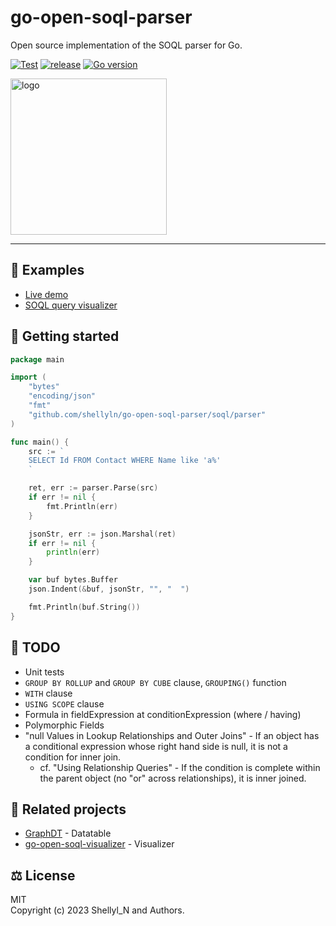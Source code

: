 # go-open-soql-parser
Open source implementation of the SOQL parser for Go.

[![Test](https://github.com/shellyln/go-open-soql-parser/actions/workflows/test.yml/badge.svg)](https://github.com/shellyln/go-open-soql-parser/actions/workflows/test.yml)
[![release](https://img.shields.io/github/v/release/shellyln/go-open-soql-parser)](https://github.com/shellyln/go-open-soql-parser/releases)
[![Go version](https://img.shields.io/github/go-mod/go-version/shellyln/go-open-soql-parser)](https://github.com/shellyln/go-open-soql-parser)

<img src="https://raw.githubusercontent.com/shellyln/go-open-soql-parser/master/_assets/logo-opensoql.svg" alt="logo" style="width:250px;" width="250">

---

## 🧭 Examples

* [Live demo](https://shellyln.github.io/soql/)
* [SOQL query visualizer](https://shellyln.github.io/soql-visualizer/)

## 🚀 Getting started

```go
package main

import (
    "bytes"
    "encoding/json"
    "fmt"
    "github.com/shellyln/go-open-soql-parser/soql/parser"
)

func main() {
    src := `
    SELECT Id FROM Contact WHERE Name like 'a%'
    `

    ret, err := parser.Parse(src)
    if err != nil {
        fmt.Println(err)
    }

    jsonStr, err := json.Marshal(ret)
    if err != nil {
        println(err)
    }

    var buf bytes.Buffer
    json.Indent(&buf, jsonStr, "", "  ")

    fmt.Println(buf.String())
}
```

## 🚧 TODO
* Unit tests
* `GROUP BY ROLLUP` and `GROUP BY CUBE` clause, `GROUPING()` function
* `WITH` clause
* `USING SCOPE` clause
* Formula in fieldExpression at conditionExpression (where / having)
* Polymorphic Fields
* "null Values in Lookup Relationships and Outer Joins" - If an object has a conditional expression whose right hand side is null, it is not a condition for inner join.
    * cf. "Using Relationship Queries" - If the condition is complete within the parent object (no "or" across relationships), it is inner joined.

## 🔗 Related projects
* [GraphDT](https://github.com/shellyln/go-graphdt) - Datatable
* [go-open-soql-visualizer](https://github.com/shellyln/go-open-soql-visualizer) - Visualizer

## ⚖️ License

MIT  
Copyright (c) 2023 Shellyl_N and Authors.
